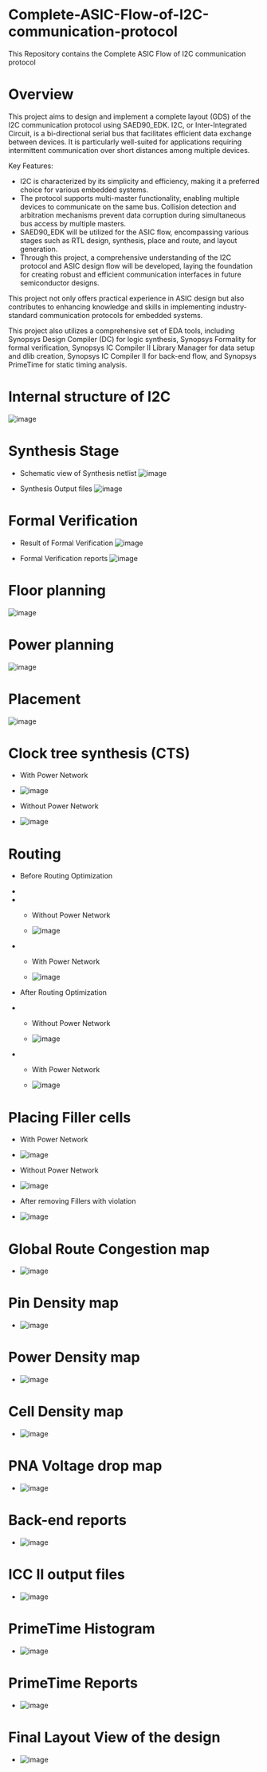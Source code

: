 # Complete-ASIC-Flow-of-I2C-communication-protocol
This Repository contains the Complete ASIC Flow of I2C communication protocol

# Overview 
This project aims to design and implement a complete layout (GDS) of the I2C communication protocol using SAED90_EDK. I2C, or Inter-Integrated Circuit, is a bi-directional serial bus that facilitates efficient data exchange between devices. It is particularly well-suited for applications requiring intermittent communication over short distances among multiple devices. 

Key Features:
- I2C is characterized by its simplicity and efficiency, making it a preferred choice for various embedded systems.
- The protocol supports multi-master functionality, enabling multiple devices to communicate on the same bus. Collision detection and arbitration mechanisms prevent data corruption during simultaneous bus access by multiple masters.
- SAED90_EDK will be utilized for the ASIC flow, encompassing various stages such as RTL design, synthesis, place and route, and layout generation.
- Through this project, a comprehensive understanding of the I2C protocol and ASIC design flow will be developed, laying the foundation for creating robust and efficient communication interfaces in future semiconductor designs.

This project not only offers practical experience in ASIC design but also contributes to enhancing knowledge and skills in implementing industry-standard communication protocols for embedded systems.

This project also utilizes a comprehensive set of EDA tools, including Synopsys Design Compiler (DC) for logic synthesis, Synopsys Formality for formal verification, Synopsys IC Compiler II Library Manager for data setup and dlib creation, Synopsys IC Compiler II for back-end flow, and Synopsys PrimeTime for static timing analysis.


# Internal structure of I2C

![image](https://github.com/MohammedS2lah/Complete-ASIC-Flow-of-I2C-communication-protocol/assets/95502907/5c38fbff-a895-476f-a5be-2af50f996166)

# Synthesis Stage

- Schematic view of Synthesis netlist
![image](https://github.com/MohammedS2lah/Complete-ASIC-Flow-of-I2C-communication-protocol/assets/95502907/457db2bd-d53e-4d2d-ae0a-2209f94c0332)

- Synthesis Output files
![image](https://github.com/MohammedS2lah/Complete-ASIC-Flow-of-I2C-communication-protocol/assets/95502907/ecda8bbb-be02-4b03-add3-21a40eed8daf)

# Formal Verification
- Result of Formal Verification
![image](https://github.com/MohammedS2lah/Complete-ASIC-Flow-of-I2C-communication-protocol/assets/95502907/37479743-eddd-44df-a739-a730b49266db)

- Formal Verification reports
![image](https://github.com/MohammedS2lah/Complete-ASIC-Flow-of-I2C-communication-protocol/assets/95502907/b2eaa974-afba-4738-9472-cdbf0a115c88)

# Floor planning

![image](https://github.com/MohammedS2lah/Complete-ASIC-Flow-of-I2C-communication-protocol/assets/95502907/06e01c5b-fb31-4c34-b78c-f21ba577e399)


# Power planning

![image](https://github.com/MohammedS2lah/Complete-ASIC-Flow-of-I2C-communication-protocol/assets/95502907/a98c00da-3ec5-42b9-900f-3a10fa01d250)


# Placement

![image](https://github.com/MohammedS2lah/Complete-ASIC-Flow-of-I2C-communication-protocol/assets/95502907/3b523c69-783f-487d-bfa3-fc6b7e2c9adc)


# Clock tree synthesis (CTS)

- With Power Network

- ![image](https://github.com/MohammedS2lah/Complete-ASIC-Flow-of-I2C-communication-protocol/assets/95502907/41526555-1557-4011-99b2-216d6f3972a9)

- Without Power Network

- ![image](https://github.com/MohammedS2lah/Complete-ASIC-Flow-of-I2C-communication-protocol/assets/95502907/108e632e-abe3-475f-a688-55bd8f436716)


# Routing

- Before Routing Optimization
-
- - Without Power Network
 
  -  ![image](https://github.com/MohammedS2lah/Complete-ASIC-Flow-of-I2C-communication-protocol/assets/95502907/7f3534e5-0af7-4649-983f-7ebd0e0d684d)


- - With Power Network
 
  - ![image](https://github.com/MohammedS2lah/Complete-ASIC-Flow-of-I2C-communication-protocol/assets/95502907/c6d770ce-5f02-4e4b-a2bd-df5df442f20a)



- After Routing Optimization

- - Without Power Network
 
  - ![image](https://github.com/MohammedS2lah/Complete-ASIC-Flow-of-I2C-communication-protocol/assets/95502907/68744423-bca5-47be-9636-490cf2cc7805)


- - With Power Network
 
  - ![image](https://github.com/MohammedS2lah/Complete-ASIC-Flow-of-I2C-communication-protocol/assets/95502907/9dbcce1e-f9df-4787-9292-2ab468950885)


# Placing Filler cells

- With Power Network

- ![image](https://github.com/MohammedS2lah/Complete-ASIC-Flow-of-I2C-communication-protocol/assets/95502907/31d56b05-5643-4093-aef3-7d09a827a368)



- Without Power Network

- ![image](https://github.com/MohammedS2lah/Complete-ASIC-Flow-of-I2C-communication-protocol/assets/95502907/e8c0e626-6d4c-40bb-950d-228d1643268e)



- After removing Fillers with violation

- ![image](https://github.com/MohammedS2lah/Complete-ASIC-Flow-of-I2C-communication-protocol/assets/95502907/2f11272f-9ed4-496b-a5f5-0a4ecd67c52a)





# Global Route Congestion map

- ![image](https://github.com/MohammedS2lah/Complete-ASIC-Flow-of-I2C-communication-protocol/assets/95502907/c2f1b449-7b3f-4e97-87fe-2af795160d91)


# Pin Density map

- ![image](https://github.com/MohammedS2lah/Complete-ASIC-Flow-of-I2C-communication-protocol/assets/95502907/cb68b28e-375a-4d58-9e4b-a7602ea7b92e)


# Power Density map


- ![image](https://github.com/MohammedS2lah/Complete-ASIC-Flow-of-I2C-communication-protocol/assets/95502907/a753f185-1902-4f16-9990-5ab1b0f71096)

# Cell Density map


- ![image](https://github.com/MohammedS2lah/Complete-ASIC-Flow-of-I2C-communication-protocol/assets/95502907/f57dcea8-180a-4d3f-8bd0-23b1aca58ab2)


# PNA Voltage drop map


- ![image](https://github.com/MohammedS2lah/Complete-ASIC-Flow-of-I2C-communication-protocol/assets/95502907/7154adf9-d686-46c8-9a5e-d21fdd541a80)

# Back-end reports

- ![image](https://github.com/MohammedS2lah/Complete-ASIC-Flow-of-I2C-communication-protocol/assets/95502907/bcf72f90-bd72-4a95-8cc0-2178ea7ec852)


# ICC II output files

- ![image](https://github.com/MohammedS2lah/Complete-ASIC-Flow-of-I2C-communication-protocol/assets/95502907/3bb44799-9e59-4e8b-ba38-b3b3934f5da6)


# PrimeTime Histogram

- ![image](https://github.com/MohammedS2lah/Complete-ASIC-Flow-of-I2C-communication-protocol/assets/95502907/07b2ccac-04bd-4dc1-a382-28450c7388c8)


# PrimeTime Reports

- ![image](https://github.com/MohammedS2lah/Complete-ASIC-Flow-of-I2C-communication-protocol/assets/95502907/b0ffe9e4-ab40-4085-8b1a-e7e6d32016b1)

# Final Layout View of the design

- ![image](https://github.com/MohammedS2lah/Complete-ASIC-Flow-of-I2C-communication-protocol/assets/95502907/73bf3674-d1a7-46a2-b847-bdfb9c2e804a)






